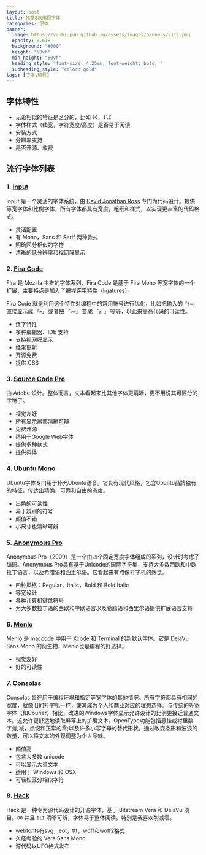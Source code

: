 ```yaml
---
layout: post
title: 推荐8款编程字体
categories: 字体
banner:
  image: https://vanhiupun.github.io/assets/images/banners/ziti.png
  opacity: 0.618
  background: "#000"
  height: "50vh"
  min_height: "50vh"
  heading_style: "font-size: 4.25em; font-weight: bold; "
  subheading_style: "color: gold"
tags: [字体,编程]
---
```


## 字体特性

- 无论相似的特征是区分的，比如 `0O`，`1lI`
- 字体样式（线宽，字符宽度/高度）是否易于阅读
- 安装方式
- 分辨率支持
- 是否开源、收费

## 流行字体列表

### 1. [Input](http://input.fontbureau.com/)

Input 是一个灵活的字体系统，由 [David Jonathan Ross](http://www.djr.com/) 专门为代码设计。提供等宽字体和比例字体，所有字体都具有宽度，粗细和样式，以实现更丰富的代码格式。

- 灵活配置
- 有 Mono，Sans 和 Serif 两种款式
- 明确区分相似的字符
- 清晰的低分辨率和视网膜显示

### 2. [Fira Code](https://github.com/tonsky/FiraCode)

Fira 是 Mozilla 主推的字体系列，Fira Code 是基于 Fira Mono 等宽字体的一个扩展，主要特点是加入了编程连字特性（ligatures）。

Fira Code 就是利用这个特性对编程中的常用符号进行优化，比如把输入的`「!=」` 直接显示成 `「≠」` 或者把 `「>=」` 变成 `「≥ 」` 等等，以此来提高代码的可读性。

- 连字特性
- 多种编辑器、IDE 支持
- 支持视网膜显示
- 经常更新
- 开源免费
- 提供 CSS

### 3. [Source Code Pro](https://github.com/adobe-fonts/source-code-pro)

由 Adobe 设计。整体而言，文本看起来比其他字体更清晰，更不用说其可区分的字符了。

- 视觉友好
- 所有显示器都清晰可辨
- 免费开源
- 适用于Google Web字体
- 提供多种款式
- 提供斜体

### 4. [Ubuntu Mono](https://design.ubuntu.com/font/)

Ubuntu字体专门用于补充Ubuntu语音。它具有现代风格，包含Ubuntu品牌独有的特征，传达出精确，可靠和自由的态度。

- 出色的可读性
- 易于辨别的符号
- 颜值不错
- 小尺寸也清晰可辨

### 5. [Anonymous Pro](https://www.marksimonson.com/fonts/view/anonymous-pro)

Anonymous Pro（2009）是一个由四个固定宽度字体组成的系列，设计时考虑了编码。Anonymous Pro具有基于Unicode的国际字符集，支持大多数西欧和中欧拉丁语言，以及希腊语和西里尔语。它看起来有点像打字机的感觉。

- 四种风格：Regular，Italic，Bold 和 Bold Italic
- 等宽设计
- 各种计算机键盘符号
- 为大多数拉丁语的西欧和中欧语言以及希腊语和西里尔语提供扩展语言支持

### 6. [Menlo](https://github.com/hbin/top-programming-fonts/blob/master/Menlo-Regular.ttf)

Menlo 是 maccode 中用于 Xcode 和 Terminal 的新默认字体。它是 DejaVu Sans Mono 的衍生物，Menlo也是编程的好选择。

- 视觉友好
- 好的可读性

### 7. [Consolas](https://docs.microsoft.com/zh-cn/typography/font-list/consolas)

Consolas 旨在用于编程环境和指定等宽字体的其他情况。所有字符都具有相同的宽度，就像旧的打字机一样，使其成为个人和商业对应的理想选择。与传统的等宽字体（如Courier）相比，改进的Windows字体显示允许设计的比例更接近普通文本。这允许更舒适地读取屏幕上的扩展文本。OpenType功能包括悬挂或衬里数字;削减，点缀和正常的零;以及许多小写字母的替代形状。通过改变条形和波浪的数量，可以将文本的外观调整为个人品味。

- 颜值高
- 包含大多数 unicode
- 可以显示大量文本
- 适用于 Windows 和 OSX
- 可轻松区分相似字符

### 8. [Hack](https://github.com/source-foundry/Hack)

Hack 是一种专为源代码设计的开源字体，基于 Bitstream Vera 和 DejaVu 项目。`0O` 并且 `1lI` 清晰可辨，字体易于整体阅读。特别是我喜欢削减零。

- webfonts有svg，eot，ttf，woff和woff2格式
- 久经考验的 Vera Sans Mono
- 源代码以UFO格式发布

